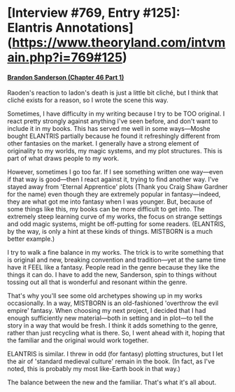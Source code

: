 # [Interview #769, Entry #125]: Elantris Annotations](https://www.theoryland.com/intvmain.php?i=769#125)

#### [Brandon Sanderson (Chapter 46 Part 1)](http://www.brandonsanderson.com/annotation/59/Elantris-Chapter-46-1)

Raoden's reaction to Iadon's death is just a little bit cliché, but I think that cliché exists for a reason, so I wrote the scene this way.

Sometimes, I have difficulty in my writing because I try to be TOO original. I react pretty strongly against anything I've seen before, and don't want to include it in my books. This has served me well in some ways—Moshe bought ELANTRIS partially because he found it refreshingly different from other fantasies on the market. I generally have a strong element of originality to my worlds, my magic systems, and my plot structures. This is part of what draws people to my work.

However, sometimes I go too far. If I see something written one way—even if that way is good—then I react against it, trying to find another way. I've stayed away from 'Eternal Apprentice' plots (Thank you Craig Shaw Gardner for the name) even though they are extremely popular in fantasy—indeed, they are what got me into fantasy when I was younger. But, because of some things like this, my books can be more difficult to get into. The extremely steep learning curve of my works, the focus on strange settings and odd magic systems, might be off-putting for some readers. (ELANTRIS, by the way, is only a hint at these kinds of things. MISTBORN is a much better example.)

I try to walk a fine balance in my works. The trick is to write something that is original and new, breaking convention and tradition—yet at the same time have it FEEL like a fantasy. People read in the genre because they like the things it can do. I have to add the new, Sanderson, spin to things without tossing out all that is wonderful and resonant within the genre.

That's why you'll see some old archetypes showing up in my works occasionally. In a way, MISTBORN is an old-fashioned 'overthrow the evil empire' fantasy. When choosing my next project, I decided that I had enough sufficiently new material—both in setting and in plot—to tell the story in a way that would be fresh. I think it adds something to the genre, rather than just recycling what is there. So, I went ahead with it, hoping that the familiar and the original would work together.

ELANTRIS is similar. I threw in odd (for fantasy) plotting structures, but I let the air of 'standard medieval culture' remain in the book. (In fact, as I've noted, this is probably my most like-Earth book in that way.)

The balance between the new and the familiar. That's what it's all about.

